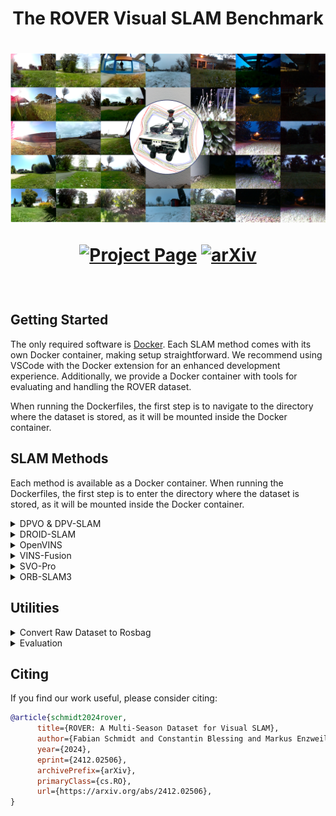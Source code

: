 <h1 align="center">
  The ROVER Visual SLAM Benchmark
</h1>


<h1 align="center">
    
  ![Cover Figure](assets/cover-figure.png)
  
  
[![Project Page](https://img.shields.io/badge/Web-ROVER-blue.svg?style=plastic)](https://iis-esslingen.github.io/rover/)  [![arXiv](https://img.shields.io/badge/arXiv-2412.02506-b31b1b.svg?style=plastic)](https://arxiv.org/abs/2412.02506)
</h1>

<br>



## Getting Started
The only required software is [Docker](https://www.docker.com/). Each SLAM method comes with its own Docker container, making setup straightforward. We recommend using VSCode with the Docker extension for an enhanced development experience. Additionally, we provide a Docker container with tools for evaluating and handling the ROVER dataset.

When running the Dockerfiles, the first step is to navigate to the directory where the dataset is stored, as it will be mounted inside the Docker container.

## SLAM Methods
Each method is available as a Docker container. When running the Dockerfiles, the first step is to enter the directory where the dataset is stored, as it will be mounted inside the Docker container.

<details><summary>DPVO & DPV-SLAM</summary>

We are using [our fork](https://github.com/iis-esslingen/DPV-SLAM) of the official [DPVO / DPV-SLAM](https://github.com/princeton-vl/DPVO) implementation. 
  
**Note:** The container currently does not support visualization.

Example to run the application and evaluation:

```bash
python evaluate_rover.py \
    --base_data_path /garden_small/2023-08-18 \
    --ground_truth_path /garden_small/2023-08-18/ground_truth.txt \
    --output_path ./rover_trajectories \
    --cameras d435i t265 pi_cam \
    --trials 5
```

#### Parameters:

-  `base_data_path`: Specifies the base directory of the dataset sequence.
-  `ground_truht_path`: Path to the ground truth file for the selected dataset sequence.
-  `output_path`: Directory where the resulting trajectories will be stored.
-  `cameras`: List of cameras to be used for the evaluation. Choices: `d435i`, `t265`, or `pi_cam`.
-  `trials`: The number of trials to execute for the evaluation.

To enable Loop Closing for DPV-SLAM, add the argument: `--opts LOOP_CLOSURE True`.

</details> 

<details><summary>DROID-SLAM</summary>

We are using [our fork](https://github.com/iis-esslingen/DROID-SLAM) of the official [DROID-SLAM](https://github.com/princeton-vl/DROID-SLAM) implementation. 

Separate scripts are provided for each camera in the `DROID-SLAM/evaluation_scripts` folder, namely `test_rover_d435i.py`, `test_rover_pi-cam-02.py`, and `test_rover_t265.py`.

Example to run the application and evaluation:

```bash
python evaluation_scripts/test_rover_d435i.py \
    --data_path /garden_small/2023-08-18 \
    --ground_truth_path /garden_small/2023-08-18/ground_truth.txt \
    --output_path ./rover_trajectories
```

#### Parameters:

-  `base_data_path`: Specifies the base directory of the dataset sequence.
-  `ground_truth_path`: Path to the ground truth file for the selected dataset sequence.
-  `output_path`: Directory where the resulting trajectories will be stored.

To test DROID-SLAM in RGBD mode (Camera D435i), add the flag `--depth`, for Stereo mode (Camera T265) add `--stereo`.

</details>


<details><summary>OpenVINS</summary>

We are using [our fork](https://github.com/iis-esslingen/OpenVINS) of the official [OpenVINS](https://github.com/rpng/open_vins) implementation. 

To launch the application:

```bash
roslaunch ov_msckf <launch_file> \
    do_bag:=<do_bag> bag:=<bag> \
    do_save_traj:=<do_save_traj> \
    traj_file_name:=<traj_file_name>
```

#### Parameters:

- `launch_file`: Specifies the launch file to use. Choices include:
    - `rover_mono-inertial_d435i_external.launch`
    - `rover_mono-inertial_d435i_internal.launch`
    - `rover_mono-inertial_pi-cam-02_external.launch`
    - `rover_mono-inertial_t265_external.launch`
    - `rover_mono-inertial_t265_internal.launch`
    - `rover_stereo-inertial_t265_external.launch`
    - `rover_stereo-inertial_t265_internal.launch`

- `do_bag`: *(Optional)* Specifies whether to replay a bag. Set to either:
    - `true`: To replay a bag.
    - `false`: To not replay a bag.

- `bag`: *(Optional)* Specifies the path to the rosbag file.

- `do_save_traj`: *(Optional)* Specifies whether to save a predicted trajectory. Set to either:
    - `true`: To save the trajectory.
    - `false`: To not save the trajectory.

- `traj_file_name`: *(Optional)* Specifies the file path where the estimated trajectory should be saved.

</details>


<details><summary>VINS-Fusion</summary>

We are using [our fork](https://github.com/iis-esslingen/VINS-Fusion) of the official [VINS-Fusion](https://github.com/HKUST-Aerial-Robotics/VINS-Fusion) implementation. 

To launch the application:

```bash
roslaunch vins <launch_file> \
    do_bag:=<do_bag> bag:=<bag> \
    do_save_traj:=<do_save_traj> \
    traj_file_name:=<traj_file_name> \
    do_lc:=<enable_loop_closing>
```

#### Parameters:

- `launch_file`: Specifies the launch file to use. Choices include:
    - `rover_mono-inertial_d435i_external.launch`
    - `rover_mono-inertial_d435i_internal.launch`
    - `rover_mono-inertial_pi-cam-02_external.launch`
    - `rover_mono-inertial_t265_external.launch`
    - `rover_mono-inertial_t265_internal.launch`
    - `rover_stereo_t265.launch`
    - `rover_stereo-inertial_t265_external.launch`
    - `rover_stereo-inertial_t265_internal.launch`

- `do_bag`: *(Optional)* Specifies whether to replay a bag. Set to either:
    - `true`: To replay a bag.
    - `false`: To not replay a bag.

- `bag`: *(Optional)* Specifies the path to the rosbag file.

- `do_save_traj`: *(Optional)* Specifies whether to save a predicted trajectory. Set to either:
    - `true`: To save the trajectory.
    - `false`: To not save the trajectory.

- `traj_file_name`: *(Optional)* Specifies the file path where the estimated trajectory should be saved.

- `do_lc`: *(Optional)* Specifies whether to enable loop closing. Set to either:
    - `true`: To enable loop closing.
    - `false`: To disable loop closing.

</details>


<details><summary>SVO-Pro</summary>

We are using [our fork](https://github.com/iis-esslingen/SVO-Pro) of the official [SVO-Pro](https://github.com/uzh-rpg/rpg_svo_pro_open) implementation. 

To launch the application:

```bash
roslaunch svo_ros <launch_file> \
    do_bag:=<do_bag> bag:=<bag> \
    do_save_traj:=<do_save_traj> \
    traj_file_name:=<traj_file_name> \
    do_lc:=<enable_loop_closing>
```

#### Parameters:

- `launch_file`: Specifies the launch file to use. Choices include:
    - `rover_mono_d435i.launch`
    - `rover_mono_pi-cam-02.launch`
    - `rover_mono_t265.launch`
    - `rover_mono-inertial_d435i_external.launch`
    - `rover_mono-inertial_d435i_internal.launch`
    - `rover_mono-inertial_pi-cam-02_external.launch`
    - `rover_mono-inertial_t265_external.launch`
    - `rover_mono-inertial_t265_internal.launch`
    - `rover_stereo_t265.launch`
    - `rover_stereo-inertial_t265_external.launch`
    - `rover_stereo-inertial_t265_internal.launch`

- `do_bag`: *(Optional)* Specifies whether to replay a bag. Set to either:
    - `true`: To replay a bag.
    - `false`: To not replay a bag.

- `bag`: *(Optional)* Specifies the path to the rosbag file.

- `do_save_traj`: *(Optional)* Specifies whether to save a predicted trajectory. Set to either:
    - `true`: To save the trajectory.
    - `false`: To not save the trajectory.

- `traj_file_name`: *(Optional)* Specifies the file path where the estimated trajectory should be saved.

- `do_lc`: *(Optional)* Specifies whether to enable loop closing. Set to either:
    - `true`: To enable loop closing.
    - `false`: To disable loop closing.

</details>


<details><summary>ORB-SLAM3</summary>

We are using [our fork](https://github.com/iis-esslingen/ORB-SLAM3) of the [ORB-SLAM3 ROS Wrapper](https://github.com/thien94/orb_slam3_ros) implementation. 

To launch the application:

```bash
roslaunch orb_slam3_ros <launch_file> \
    do_bag:=<do_bag> bag:=<bag> \
    do_save_traj:=<do_save_traj> \
    traj_file_name:=<traj_file_name> \
    do_lc:=<enable_loop_closing>
```

#### Parameters:

- `launch_file`: Specifies the launch file to use. Choices include:
    - `rover_mono_d435i.launch`
    - `rover_mono_pi-cam-02.launch`
    - `rover_mono_t265.launch`
    - `rover_mono-inertial_d435i_external.launch`
    - `rover_mono-inertial_d435i_internal.launch`
    - `rover_mono-inertial_pi-cam-02_external.launch`
    - `rover_mono-inertial_t265_external.launch`
    - `rover_mono-inertial_t265_internal.launch`
    - `rover_stereo_t265.launch`
    - `rover_stereo-inertial_t265_external.launch`
    - `rover_stereo-inertial_t265_internal.launch`
    - `rover_rgbd_d435i.launch`
    - `rover_rgbd-inertial_d435i_external.launch`
    - `rover_rgbd-inertial_d435i_internal.launch`

- `do_bag`: *(Optional)* Specifies whether to replay a bag. Set to either:
    - `true`: To replay a bag.
    - `false`: To not replay a bag.

- `bag`: *(Optional)* Specifies the path to the rosbag file.

- `do_save_traj`: *(Optional)* Specifies whether to save a predicted trajectory. Set to either:
    - `true`: To save the trajectory.
    - `false`: To not save the trajectory.

- `traj_file_name`: *(Optional)* Specifies the file path where the estimated trajectory should be saved.

- `do_lc`: *(Optional)* Specifies whether to enable loop closing. Set to either:
    - `true`: To enable loop closing.
    - `false`: To disable loop closing.
 
</details>

## Utilities


<details><summary>Convert Raw Dataset to Rosbag</summary>

`raw_to_rosbag.py` is a Python script designed to convert raw sensor data into a ROS bag file. This tool is useful for working with robotics datasets, enabling streamlined integration with ROS-based tools and workflows.

The script supports various sensors and offers customization options through command-line arguments.

### Command Syntax

```bash
python raw_to_rosbag.py \
    --input_directory <input_directory> \
    --output_bag <output_bag> \
    --sensors <sensor_list> \
    [--imu_sync_strategy <imu_sync_strategy>]
```

#### Parameters:

- `input_directory`: Path to the directory containing raw sensor data.
- `output_bag`: Path to the output ROS bag file. Defaults to `<input_directory>/rosbag.bag`.
- `sensors`: List of sensors to include in the ROS bag. Choices are: `d435i`, `t265`, `pi_cam`, and `vn100`.
- `imu_sync_strategy`: IMU synchronization strategy. Choices are: `merge` (default), `downsampling`, or `upsampling`.

The `--imu_sync_strategy` parameter defines how to synchronize IMU data from multiple sensors. The available options are:

- **merge (default)**: This strategy combines IMU data from multiple sources by fusing the accelerometer and gyrometer readings. It ensures that the data is aligned and integrated into a single stream.
  
- **downsampling**: This strategy reduces the frequency of IMU data to match the lowest rate among the available sensors. It can be useful when the sensors operate at different frequencies, and you want to ensure synchronization at a lower rate.

- **upsampling**: This strategy increases the frequency of IMU data to match the highest rate among the available sensors. It interpolates data to achieve a higher frequency, ensuring synchronization at the rate of the fastest sensor.

</details>

<details><summary>Evaluation</summary>

  tbd.
</details>

## Citing
If you find our work useful, please consider citing:
```bibtex
@article{schmidt2024rover,
      title={ROVER: A Multi-Season Dataset for Visual SLAM}, 
      author={Fabian Schmidt and Constantin Blessing and Markus Enzweiler and Abhinav Valada},
      year={2024},
      eprint={2412.02506},
      archivePrefix={arXiv},
      primaryClass={cs.RO},
      url={https://arxiv.org/abs/2412.02506}, 
}
```
